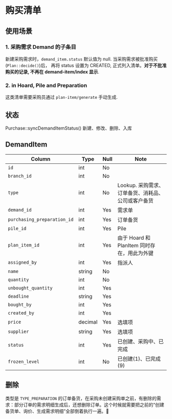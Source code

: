 # 购买清单

使用场景
---------------------------------------------------------------------------

### 1. 采购需求 Demand 的子条目
新建采购需求时，`demand_item.status` 默认值为 null. 
当采购需求被批准购买 (`Plan::decide()`)后，
再将 status 设置为 CREATED, 正式列入清单。**对于不批准购买的记录,
不再在 demand-item/index 显示**.

### 2. in Hoard, Pile and Preparation

这类清单需要采购员通过 `plan-item/generate` 手动生成.

状态
---------------------------------------------------------------------------

Purchase::syncDemandItemStatus()
新建、修改、删除、入库

DemandItem
---------------------------------------------------------------------------
Column                              | Type      | Null | Note
------------------------------------|-----------|------|-------
`id`                                | int       | No   | 
`branch_id`                         | int       | No   |
`type`                              | int       | No   | Lookup. 采购需求、订单备货、消耗品、公司或客户备货
`demand_id`                         | int       | Yes  | 需求单
`purchasing_preparation_id`         | int       | Yes  | 订单备货
`pile_id`                           | int       | Yes  | Pile
`plan_item_id`                      | int       | Yes  | 由于 Hoard 和 PlanItem 同时存在，用此为外键
`assigned_by`                       | int       | Yes  | 指派人
`name`                              | string    | No   | 
`quantity`                          | int       | No   | 
`unbought_quantity`                 | int       | Yes  | 
`deadline`                          | string    | Yes  | 
`bought_by`                         | int       | Yes  | 
`created_by`                        | int       | Yes  |
`price`                             | decimal   | Yes  | 选填项 
`supplier`                          | string    | Yes  | 选填项
`status`                            | int       | Yes  | 已创建、采购中、已完成
`frozen_level`                      | int       | No   | 已创建(1)、已完成(9)

删除
---------------------------------------------------------------------------
类型是 `TYPE_PREPARATION` 的订单备货，在采购未创建采购单之前，有删除的需求：部分订单的需求明细生成后，还想删除订单。这个时候就需要把之前的“创建备货单、询价、生成需求明细”全部倒着执行一遍。
